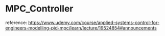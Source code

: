 # MPC_Controller

reference: https://www.udemy.com/course/applied-systems-control-for-engineers-modelling-pid-mpc/learn/lecture/19524854#announcements
